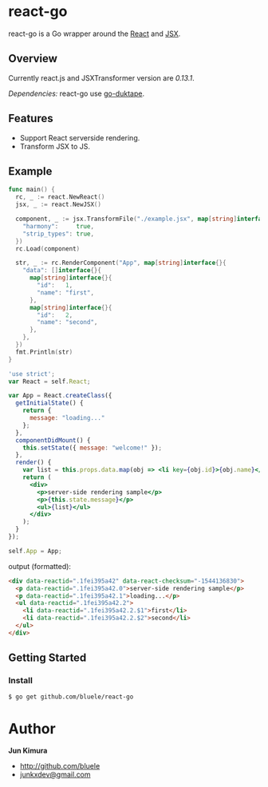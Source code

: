 # react-go

react-go is a Go wrapper around the [React](http://facebook.github.io/react/) and [JSX](http://facebook.github.io/react/docs/jsx-in-depth.html).

## Overview

Currently react.js and JSXTransformer version are *0.13.1*.

*Dependencies:* react-go use [go-duktape](https://github.com/olebedev/go-duktape).

## Features

* Support React serverside rendering.
* Transform JSX to JS.

## Example

```go
func main() {
  rc, _ := react.NewReact()
  jsx, _ := react.NewJSX()

  component, _ := jsx.TransformFile("./example.jsx", map[string]interface{}{
    "harmony":     true,
    "strip_types": true,
  })
  rc.Load(component)

  str, _ := rc.RenderComponent("App", map[string]interface{}{
    "data": []interface{}{
      map[string]interface{}{
        "id":   1,
        "name": "first",
      },
      map[string]interface{}{
        "id":   2,
        "name": "second",
      },
    },
  })
  fmt.Println(str)
}
```

```jsx
'use strict';
var React = self.React;

var App = React.createClass({
  getInitialState() {
    return {
      message: "loading..."
    };
  },
  componentDidMount() {
    this.setState({ message: "welcome!" });
  },
  render() {
    var list = this.props.data.map(obj => <li key={obj.id}>{obj.name}</li>);
    return (
      <div>
        <p>server-side rendering sample</p>
        <p>{this.state.message}</p>
        <ul>{list}</ul>
      </div>
    );
  }
});

self.App = App;
```

output (formatted):
```html
<div data-reactid=".1fei395a42" data-react-checksum="-1544136830">
  <p data-reactid=".1fei395a42.0">server-side rendering sample</p>
  <p data-reactid=".1fei395a42.1">loading...</p>
  <ul data-reactid=".1fei395a42.2">
    <li data-reactid=".1fei395a42.2.$1">first</li>
    <li data-reactid=".1fei395a42.2.$2">second</li>
  </ul>
</div>
```

## Getting Started

### Install

```
$ go get github.com/bluele/react-go
```

# Author

**Jun Kimura**

* <http://github.com/bluele>
* <junkxdev@gmail.com>